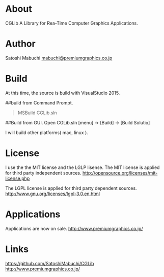 # About
CGLib
A Library for Rea-Time Computer Graphics Applications.

# Author
Satoshi Mabuchi
mabuchi@premiumgraphics.co.jp

# Build
At this time, the source is build with VisualStudio 2015.

##build from Command Prompt.
>MSBuild CGLib.sln

##Build from GUI.
Open CGLib.sln
[menu] -> [Build] -> [Build Solutio] 

I will build other platforms( mac, linux ).

# License

I use the the MIT license and the LGLP lisense.
The MIT license is applied for third party independent sources.
http://opensource.org/licenses/mit-license.php

The LGPL license is applied for third party dependent sources.
http://www.gnu.org/licenses/lgpl-3.0.en.html

# Applications
Applications are now on sale.
http://www.premiumgraphics.co.jp/


# Links
https://github.com/SatoshiMabuchi/CGLib
http://www.premiumgraphics.co.jp/
